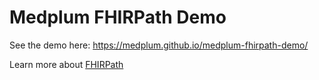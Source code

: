 # Medplum FHIRPath Demo

See the demo here:  <https://medplum.github.io/medplum-fhirpath-demo/>

Learn more about [FHIRPath](https://hl7.org/fhirpath/)

